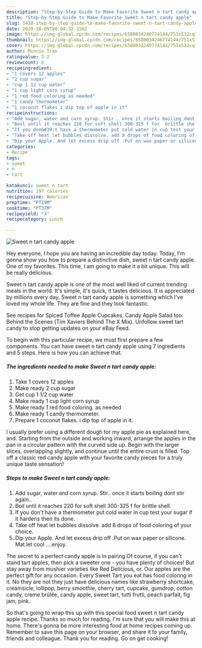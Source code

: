 ```yaml
---
description: "Step-by-Step Guide to Make Favorite Sweet n tart candy apple"
title: "Step-by-Step Guide to Make Favorite Sweet n tart candy apple"
slug: 1438-step-by-step-guide-to-make-favorite-sweet-n-tart-candy-apple
date: 2020-10-09T00:04:32.156Z
image: https://img-global.cpcdn.com/recipes/6580034240774144/751x532cq70/sweet-n-tart-candy-apple-recipe-main-photo.jpg
thumbnail: https://img-global.cpcdn.com/recipes/6580034240774144/751x532cq70/sweet-n-tart-candy-apple-recipe-main-photo.jpg
cover: https://img-global.cpcdn.com/recipes/6580034240774144/751x532cq70/sweet-n-tart-candy-apple-recipe-main-photo.jpg
author: Minnie Tran
ratingvalue: 3.2
reviewcount: 6
recipeingredient:
- "1 covers 12 apples"
- "2 cup sugar"
- "cup 1 12 cup water"
- "1 cup light corn syrup"
- "1 red food coloring as needed"
- "1 candy thermometer"
- "1 coconut flakes i dip top of apple in it"
recipeinstructions:
- "Add sugar, water and corn syrup. Stir.. once it starts boiling dont stir again.."
- "Boil until it reaches 220 for soft shell 300-325 f for  brittle shell."
- "If you don&#39;t have a thermometer put cold water in cup test your sugar if it hardens then its done."
- "Take off heat let bubbles dissolve. add 8 drops of food coloring of your choice."
- "Dip your Apple. And let excess drip off .Put on wax paper or silicone. Mat.let cool ....enjoy."
categories:
- Recipe
tags:
- sweet
- n
- tart

katakunci: sweet n tart 
nutrition: 197 calories
recipecuisine: American
preptime: "PT19M"
cooktime: "PT37M"
recipeyield: "3"
recipecategory: Lunch

---
```



![Sweet n tart candy apple](https://img-global.cpcdn.com/recipes/6580034240774144/751x532cq70/sweet-n-tart-candy-apple-recipe-main-photo.jpg)

Hey everyone, I hope you are having an incredible day today. Today, I'm gonna show you how to prepare a distinctive dish, sweet n tart candy apple. One of my favorites. This time, I am going to make it a bit unique. This will be really delicious.

Sweet n tart candy apple is one of the most well liked of current trending meals in the world. It's simple, it's quick, it tastes delicious. It is appreciated by millions every day. Sweet n tart candy apple is something which I've loved my whole life. They are fine and they look fantastic.

See recipes for Spiced Toffee Apple Cupcakes, Candy Apple Salad too. Behind the Scenes (Tim Xaviers Behind The X Mix). Unfollow sweet tart candy to stop getting updates on your eBay Feed.


To begin with this particular recipe, we must first prepare a few components. You can have sweet n tart candy apple using 7 ingredients and 5 steps. Here is how you can achieve that.

<!--inarticleads1-->

##### The ingredients needed to make Sweet n tart candy apple:

1. Take 1 covers 12 apples
1. Make ready 2 cup sugar
1. Get cup 1 1/2 cup water
1. Make ready 1 cup light corn syrup
1. Make ready 1 red food coloring. as needed
1. Make ready 1 candy thermometer.
1. Prepare 1 coconut flakes. i dip top of apple in it.


I usually prefer using a different dough for my apple pie as explained here, and. Starting from the outside and working inward, arrange the apples in the pan in a circular pattern with the curved side up. Begin with the larger slices, overlapping slightly, and continue until the entire crust is filled. Top off a classic red candy apple with your favorite candy pieces for a truly unique taste sensation! 

<!--inarticleads2-->

##### Steps to make Sweet n tart candy apple:

1. Add sugar, water and corn syrup. Stir.. once it starts boiling dont stir again..
1. Boil until it reaches 220 for soft shell 300-325 f for  brittle shell.
1. If you don&#39;t have a thermometer put cold water in cup test your sugar if it hardens then its done.
1. Take off heat let bubbles dissolve. add 8 drops of food coloring of your choice.
1. Dip your Apple. And let excess drip off .Put on wax paper or silicone. Mat.let cool ....enjoy.


The secret to a perfect candy apple is in pairing Of course, if you can&#39;t stand tart apples, then pick a sweeter one - you have plenty of choices! But stay away from mushier varieties like Red Delicious, or. Our apples are the perfect gift for any occasion. Every Sweet Tart you eat has food coloring in it. No they are not they just have delicious names like strawberry shortcake, creamsicle, lollipop, berry smoothie, cherry tart, cupcake, gumdrop, cotton candy, creme brûlée, candy apple, sweet tart, tutti frutti, peach parfait, fig jam, pink. 

So that's going to wrap this up with this special food sweet n tart candy apple recipe. Thanks so much for reading. I'm sure that you will make this at home. There's gonna be more interesting food at home recipes coming up. Remember to save this page on your browser, and share it to your family, friends and colleague. Thank you for reading. Go on get cooking!
